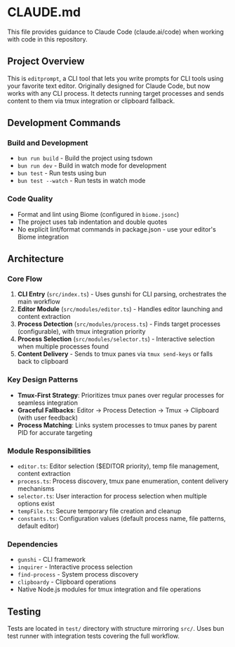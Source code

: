 # CLAUDE.md

This file provides guidance to Claude Code (claude.ai/code) when working with code in this repository.

## Project Overview

This is `editprompt`, a CLI tool that lets you write prompts for CLI tools using your favorite text editor. Originally designed for Claude Code, but now works with any CLI process. It detects running target processes and sends content to them via tmux integration or clipboard fallback.

## Development Commands

### Build and Development
- `bun run build` - Build the project using tsdown
- `bun run dev` - Build in watch mode for development
- `bun test` - Run tests using bun
- `bun test --watch` - Run tests in watch mode

### Code Quality
- Format and lint using Biome (configured in `biome.jsonc`)
- The project uses tab indentation and double quotes
- No explicit lint/format commands in package.json - use your editor's Biome integration

## Architecture

### Core Flow
1. **CLI Entry** (`src/index.ts`) - Uses gunshi for CLI parsing, orchestrates the main workflow
2. **Editor Module** (`src/modules/editor.ts`) - Handles editor launching and content extraction
3. **Process Detection** (`src/modules/process.ts`) - Finds target processes (configurable), with tmux integration priority
4. **Process Selection** (`src/modules/selector.ts`) - Interactive selection when multiple processes found
5. **Content Delivery** - Sends to tmux panes via `tmux send-keys` or falls back to clipboard

### Key Design Patterns
- **Tmux-First Strategy**: Prioritizes tmux panes over regular processes for seamless integration
- **Graceful Fallbacks**: Editor → Process Detection → Tmux → Clipboard (with user feedback)
- **Process Matching**: Links system processes to tmux panes by parent PID for accurate targeting

### Module Responsibilities
- `editor.ts`: Editor selection ($EDITOR priority), temp file management, content extraction
- `process.ts`: Process discovery, tmux pane enumeration, content delivery mechanisms
- `selector.ts`: User interaction for process selection when multiple options exist
- `tempFile.ts`: Secure temporary file creation and cleanup
- `constants.ts`: Configuration values (default process name, file patterns, default editor)

### Dependencies
- `gunshi` - CLI framework
- `inquirer` - Interactive process selection
- `find-process` - System process discovery
- `clipboardy` - Clipboard operations
- Native Node.js modules for tmux integration and file operations

## Testing

Tests are located in `test/` directory with structure mirroring `src/`. Uses bun test runner with integration tests covering the full workflow.